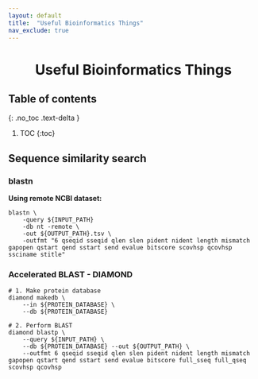 ```yaml
---
layout: default
title:  "Useful Bioinformatics Things"
nav_exclude: true
---
```

<h1><center>Useful Bioinformatics Things</center></h1>

## Table of contents
{: .no_toc .text-delta }

1. TOC
{:toc}

## Sequence similarity search
### blastn
**Using remote NCBI dataset:**  
```
blastn \
    -query ${INPUT_PATH} 
    -db nt -remote \
    -out ${OUTPUT_PATH}.tsv \
    -outfmt "6 qseqid sseqid qlen slen pident nident length mismatch gapopen qstart qend sstart send evalue bitscore scovhsp qcovhsp ssciname stitle"
```

### Accelerated BLAST - DIAMOND
```
# 1. Make protein database 
diamond makedb \
    --in ${PROTEIN_DATABASE} \
    --db ${PROTEIN_DATABASE}

# 2. Perform BLAST 
diamond blastp \
    --query ${INPUT_PATH} \
    --db ${PROTEIN_DATABASE} --out ${OUTPUT_PATH} \
    --outfmt 6 qseqid sseqid qlen slen pident nident length mismatch gapopen qstart qend sstart send evalue bitscore full_sseq full_qseq scovhsp qcovhsp
```


